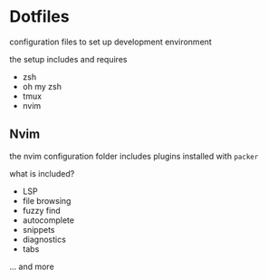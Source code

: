 # Dotfiles

configuration files to set up development environment

the setup includes and requires

- zsh
- oh my zsh
- tmux
- nvim

## Nvim

the nvim configuration folder includes plugins installed with `packer`

what is included?

- LSP
- file browsing
- fuzzy find
- autocomplete
- snippets
- diagnostics
- tabs

... and more
